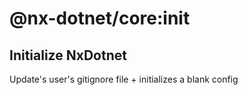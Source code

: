 # @nx-dotnet/core:init

## Initialize NxDotnet

Update&#39;s user&#39;s gitignore file + initializes a blank config
